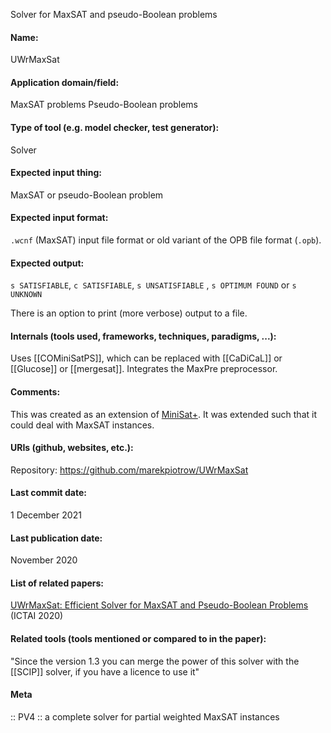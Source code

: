 Solver for MaxSAT and pseudo-Boolean problems

#### Name:
UWrMaxSat

#### Application domain/field:
MaxSAT problems
Pseudo-Boolean problems

#### Type of tool (e.g. model checker, test generator):
Solver

#### Expected input thing:
MaxSAT or pseudo-Boolean problem

#### Expected input format:
`.wcnf` (MaxSAT) input file format or old variant of the OPB file format (`.opb`).

#### Expected output:
`s SATISFIABLE`, `c SATISFIABLE`, `s UNSATISFIABLE` , `s OPTIMUM FOUND` or `s UNKNOWN`

There is an option to print (more verbose) output to a file.

#### Internals (tools used, frameworks, techniques, paradigms, ...):
Uses [[COMiniSatPS]], which can be replaced with [[CaDiCaL]] or [[Glucose]] or [[mergesat]].
Integrates the MaxPre preprocessor.

#### Comments:
This was created as an extension of [MiniSat+](MiniSat+.md). It was extended such that it could deal with MaxSAT instances.

#### URIs (github, websites, etc.):
Repository: https://github.com/marekpiotrow/UWrMaxSat

#### Last commit date:
1 December 2021

#### Last publication date:
November 2020

#### List of related papers:
[UWrMaxSat: Efficient Solver for MaxSAT and Pseudo-Boolean Problems](https://doi.org/10.1109/ICTAI50040.2020.00031) (ICTAI 2020)

#### Related tools (tools mentioned or compared to in the paper):
"Since the version 1.3 you can merge the power of this solver with the [[SCIP]] solver, if you have a licence to use it"

#### Meta
:: PV4 :: a complete solver for partial weighted MaxSAT instances